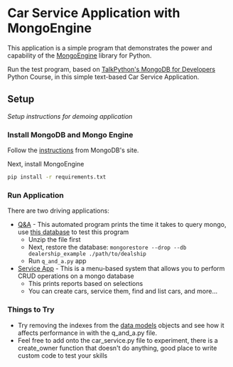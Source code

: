 # Car Service Application with MongoEngine

This application is a simple program that demonstrates the power and capability of the [MongoEngine](http://mongoengine.org/) library for Python.

Run the test program, based on [TalkPython's MongoDB for Developers](https://training.talkpython.fm/courses/explore_mongodb_for_python_developers_course/mongodb-for-python-for-developers-featuring-orm-odm-mongoengine) Python Course, in this simple text-based Car Service Application.

## Setup

*Setup instructions for demoing application*

### Install MongoDB and Mongo Engine

Follow the [instructions](https://docs.mongodb.com/manual/administration/install-community/) from MongoDB's site.

Next, install MongoEngine

```bash
pip install -r requirements.txt
```

### Run Application

There are two driving applications:

- [Q&A](./q_and_a.py) - This automated program prints the time it takes to query mongo, use [this database](https://github.com/mikeckennedy/mongodb-for-python-developers/blob/master/data/dealership_db_250k.zip) to test this program
  - Unzip the file first
  - Next, restore the database: `mongorestore --drop --db dealership_example ./path/to/dealship`
  - Run `q_and_a.py` app
- [Service App](./service_app.py) - This is a menu-based system that allows you to perform CRUD operations on a mongo database
  - This prints reports based on selections
  - You can create cars, service them, find and list cars, and more... 

### Things to Try

- Try removing the indexes from the [data models](./data/models) objects and see how it affects performance in with the q_and_a.py file.
- Feel free to add onto the car_service.py file to experiment, there is a create_owner function that doesn't do anything, good place to write custom code to test your skills
